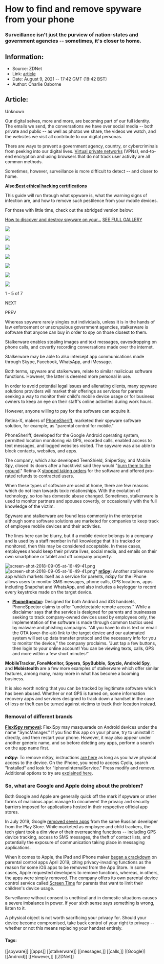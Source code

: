 # How to find and remove spyware from your phone
### Surveillance isn't just the purview of nation-states and government agencies -- sometimes, it's closer to home.

## Information:
+ Source: ZDNet
+ Link: [article](https://www.zdnet.com/article/how-to-find-and-remove-spyware-from-your-phone/)
+ Date: August 9, 2021 -- 17:42 GMT (18:42 BST)
+ Author: Charlie Osborne


## Article:
Unknown

Our digital selves, more and more, are becoming part of our full identity. The emails we send, the conversations we have over social media -- both private and public -- as well as photos we share, the videos we watch, and the websites we visit all contribute to our digital personas. 


There are ways to prevent a government agency, country, or cybercriminals from peeking into our digital lives. [Virtual private networks](https://www.zdnet.com/article/what-is-a-vpn-and-how-does-it-work/) (VPNs), end-to-end encryption and using browsers that do not track user activity are all common methods. 

Sometimes, however, surveillance is more difficult to detect -- and closer to home. 

**Also:**[**Best ethical hacking certifications**](https://www.zdnet.com/article/best-ethical-hacking-certification/) 

This guide will run through what spyware is, what the warning signs of infection are, and how to remove such pestilence from your mobile devices. 

For those with little time, check out the abridged version below: 



[How to discover and destroy spyware on your...](/pictures/how-to-discover-and-destroy-spyware-on-your-smartphone-in-pictures/)
[SEE FULL GALLERY](/pictures/how-to-discover-and-destroy-spyware-on-your-smartphone-in-pictures/)





[![]()![](https://www.zdnet.com/a/hub/i/r/2018/09/05/ea56213d-03b9-4e1c-add4-dd9d8659e133/thumbnail/170x128/16ac06a1700985f1353f4f4b8f9a9774/screen-shot-2018-09-05-at-19-43-25.png)](/pictures/how-to-discover-and-destroy-spyware-on-your-smartphone-in-pictures/)


[![]()![](https://www.zdnet.com/a/hub/i/r/2018/09/05/44a790d0-e601-4b40-aed5-bddd2154fa29/thumbnail/170x128/892d8d7fa7f91c9a38b8408c554b90ca/screen-shot-2018-09-05-at-19-45-02.png)](/pictures/how-to-discover-and-destroy-spyware-on-your-smartphone-in-pictures/2/)


[![]()![](https://www.zdnet.com/a/hub/i/r/2018/09/05/e053316a-3f4e-4e03-a452-80adcf849f1b/thumbnail/170x128/a3231f58c8aaca4febc7dcd866f2f23a/screen-shot-2018-09-05-at-19-45-44.png)](/pictures/how-to-discover-and-destroy-spyware-on-your-smartphone-in-pictures/3/)


[![]()![](https://www.zdnet.com/a/hub/i/r/2018/09/05/d5cc6257-cd43-4cca-bf4d-c2dbf3053731/thumbnail/170x128/a7b08ae5c9ed787c77ce078b044f4f0a/screen-shot-2018-09-05-at-19-46-29.png)](/pictures/how-to-discover-and-destroy-spyware-on-your-smartphone-in-pictures/4/)


[![]()![](https://www.zdnet.com/a/hub/i/r/2018/09/05/b37b3ba7-fc08-4d71-9b19-51f844429ec9/thumbnail/170x128/8396ce20b4af0fc0c4b699f7cafc676e/screen-shot-2018-09-05-at-19-47-15.png)](/pictures/how-to-discover-and-destroy-spyware-on-your-smartphone-in-pictures/5/)


[![](https://www.zdnet.com/a/hub/i/r/2018/09/05/98102610-6edc-4a71-902f-7e2db7f1621e/thumbnail/170x128/e49013bcc85dd582d311e8e587d90a7d/screen-shot-2018-09-05-at-19-47-50.png)](/pictures/how-to-discover-and-destroy-spyware-on-your-smartphone-in-pictures/6/)


[![](https://www.zdnet.com/a/hub/i/r/2018/09/05/ad6aab7d-4051-4268-9371-4adc4f99e843/thumbnail/170x128/ea150b59a5df3b47fcaab1f93f91ba27/screen-shot-2018-09-05-at-19-48-30.png)](/pictures/how-to-discover-and-destroy-spyware-on-your-smartphone-in-pictures/7/)




1 - 5 of 7

NEXT


PREV




Whereas spyware rarely singles out individuals, unless it is in the hands of law enforcement or unscrupulous government agencies, stalkerware is software that anyone can buy in order to spy on those closest to them.  
 






Stalkerware enables stealing images and text messages, eavesdropping on phone calls, and covertly recording conversations made over the internet. 

Stalkerware may be able to also intercept app communications made through Skype, Facebook, WhatsApp, and iMessage. 

Both terms, spyware and stalkerware, relate to similar malicious software functions. However, the latter is deemed more personal in use. 

In order to avoid potential legal issues and alienating clients, many spyware solutions providers will market their offerings as services for parents seeking a way to monitor their child's mobile device usage or for business owners to keep an eye on their staff's online activities during work hours.  

However, anyone willing to pay for the software can acquire it. 

Retina-X, makers of [PhoneSheriff](http://www.retinax.com/phonesheriff/), marketed their spyware software solution, for example, as "parental control for mobile." 

PhoneSheriff, developed for the Google Android operating system, permitted location monitoring via GPS, recorded calls, enabled access to text messages, and logged websites visited. The spyware was also able to block contacts, websites, and apps. 

The company, which also developed TeenShield, SniperSpy, and Mobile Spy, closed its doors after a hacktivist said they would "[burn them to the ground](https://motherboard.vice.com/en_us/article/vvabv3/hackers-why-they-hit-stalkerware-flexispy-retina-x)." Retina-X [stopped taking orders](http://www.retinax.com/) for the software and offered pro-rated refunds to contracted users. 

When these types of software are used at home, there are few reasons which do not lean towards toxic relationships. With the evolution of technology, so too has domestic abuse changed. Sometimes, stalkerware is used to monitor partners and spouses covertly, or occasionally with the full knowledge of the victim. 

Spyware and stalkerware are found less commonly in the enterprise although some software solutions are marketed for companies to keep track of employee mobile devices and their activities. 

The lines here can be blurry, but if a mobile device belongs to a company and is used by a staff member in full knowledge that it is tracked or monitored, then this may be considered acceptable. In these cases, employees should keep their private lives, social media, and emails on their own smartphone or tablet and off company property. 

![screen-shot-2018-09-05-at-16-49-41.png]()![screen-shot-2018-09-05-at-16-49-41.png](https://www.zdnet.com/a/hub/i/r/2018/09/05/f0436d78-a0cf-482c-9bed-f8ccb5f547fd/resize/770xauto/7e46f9cbb1e2e4bd162eb0504758ae03/screen-shot-2018-09-05-at-16-49-41.png)* **[mSpy](https://www.mspy.com/):** Another stalkerware app which markets itself as a service for parents, mSpy for the iPhone allows users to monitor SMS messages, phone calls, GPS locations, apps including Snapchat and WhatsApp, and also includes a keylogger to record every keystroke made on the target device.
* **[PhoneSpector](https://phonespector.com/):** Designed for both Android and iOS handsets, PhoneSpector claims to offer "undetectable remote access." While a disclaimer says that the service is designed for parents and businesses seeking to track company-owned devices used by employees only, the implementation of the software is made through common tactics used by malware and phishing campaigns. "All you have to do is text or email the OTA (over-the-air) link to the target device and our automated system will set up data transfer protocol and the necessary info for you to monitor the device," the company proclaims. "Just tap a few buttons, then login to your online account! You can be viewing texts, calls, GPS and more within a few short minutes!"

**MobileTracker, FoneMonitor, Spyera**, **SpyBubble**, **Spyzie, Android Spy**, and **Mobistealth** are a few more examples of stalkerware which offer similar features, among many, many more in what has become a booming business. 

It is also worth noting that you can be tracked by legitimate software which has been abused. Whether or not GPS is turned on, some information recovery apps and services designed to track down a handset in the case of loss or theft can be turned against victims to track their location instead.

###  Removal of different brands

**[FlexiSpy removal](https://hackingninja.com/flexispy/how-to-remove-flexispy-on-iphone-or-android.html):** FlexiSpy may masquerade on Android devices under the name "SyncManager." If you find this app on your phone, try to uninstall it directly, and then restart your phone. However, it may also appear under another generic name, and so before deleting any apps, perform a search on the app name first. 

**mSpy:** To remove mSpy, instructions [are here](https://blog.mspy.com/how-to-remove-mspy-from-android/) as long as you have physical access to the device. On the iPhone, you need to access Cydia, search "Installed" and look for "IphoneInternalService." Press modify and remove. Additional options to try are [explained here](https://hackingninja.com/mspy/how-to-detect-and-remove-mspy-from-a-cell-phone.html). 

###  So, what are Google and Apple doing about the problem?

Both Google and Apple are generally quick off the mark if spyware or other forms of malicious apps manage to circumvent the privacy and security barriers imposed for applications hosted in their respective official app stores.  

In July 2019, Google [removed seven apps](https://www.zdnet.com/article/google-cleans-out-stalker-apps-from-play-store/) from the same Russian developer from the Play Store. While marketed as employee and child trackers, the tech giant took a dim view of their overreaching functions -- including GPS device tracking, access to SMS messages, the theft of contact lists, and potentially the exposure of communication taking place in messaging applications.  

When it comes to Apple, the iPad and iPhone maker [began a crackdown](https://www.zdnet.com/article/apple-refutes-anti-competitive-parent-control-app-claims-says-removal-was-for-security-user-privacy/) on parental control apps April 2019, citing privacy-invading functions as the reason for some iOS apps to be removed from the App Store. In some cases, Apple requested developers to remove functions, whereas, in others, the apps were simply removed. The company offers its own parental device control service called [Screen Time](https://www.cnet.com/how-to/ios-12-screen-time-and-stronger-parental-controls/) for parents that want to limit their children's device usage. 

Surveillance without consent is unethical and in domestic situations causes a severe imbalance in power. If your sixth sense says something is wrong, listen to it. 

A physical object is not worth sacrificing your privacy for. Should your device become compromised, take back control of your right to privacy -- whether or not this means replacing your handset entirely. 


### 





#### Tags:
[[spyware]] [[apps]] [[stalkerware]] [[messages,]] [[calls,]] [[Google]] [[Android]] [[However,]] [[ZDNet]]
